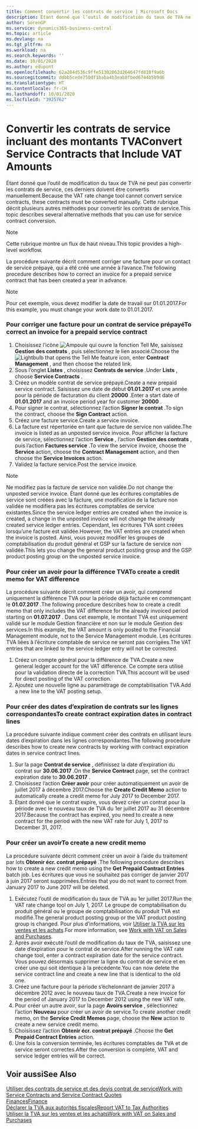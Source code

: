 ```yaml
---
title: Comment convertir les contrats de service | Microsoft Docs
description: Étant donné que l’outil de modification du taux de TVA ne peut pas convertir les contrats de service, ces derniers doivent être convertis manuellement. Cette rubrique décrit plusieurs autres méthodes pour convertir les contrats de service.
author: SorenGP
ms.service: dynamics365-business-central
ms.topic: article
ms.devlang: na
ms.tgt_pltfrm: na
ms.workload: na
ms.search.keywords: ''
ms.date: 10/01/2020
ms.author: edupont
ms.openlocfilehash: 62a284d536c9ffe51302062d264647fd818f9a6b
ms.sourcegitcommit: ddbb5cede750df1baba4b3eab8fbed6744b5b9d6
ms.translationtype: HT
ms.contentlocale: fr-CH
ms.lasthandoff: 10/01/2020
ms.locfileid: "3925762"
---
```

# <a name="convert-service-contracts-that-include-vat-amounts"></a><span data-ttu-id="724db-104">Convertir les contrats de service incluant des montants TVA</span><span class="sxs-lookup"><span data-stu-id="724db-104">Convert Service Contracts that Include VAT Amounts</span></span>
<span data-ttu-id="724db-105">Étant donné que l’outil de modification du taux de TVA ne peut pas convertir les contrats de service, ces derniers doivent être convertis manuellement.</span><span class="sxs-lookup"><span data-stu-id="724db-105">Because the VAT rate change tool cannot convert service contracts, these contracts must be converted manually.</span></span> <span data-ttu-id="724db-106">Cette rubrique décrit plusieurs autres méthodes pour convertir les contrats de service.</span><span class="sxs-lookup"><span data-stu-id="724db-106">This topic describes several alternative methods that you can use for service contract conversion.</span></span>  

> [!NOTE]  
>  <span data-ttu-id="724db-107">Cette rubrique montre un flux de haut niveau.</span><span class="sxs-lookup"><span data-stu-id="724db-107">This topic provides a high-level workflow.</span></span>  

 <span data-ttu-id="724db-108">La procédure suivante décrit comment corriger une facture pour un contact de service prépayé, qui a été créé une année à l’avance.</span><span class="sxs-lookup"><span data-stu-id="724db-108">The following procedure describes how to correct an invoice for a prepaid service contract that has been created a year in advance.</span></span>  

> [!NOTE]  
>  <span data-ttu-id="724db-109">Pour cet exemple, vous devez modifier la date de travail sur 01.01.2017.</span><span class="sxs-lookup"><span data-stu-id="724db-109">For this example, you must change your work date to 01.01.2017.</span></span>  

### <a name="to-correct-an-invoice-for-a-prepaid-service-contract"></a><span data-ttu-id="724db-110">Pour corriger une facture pour un contrat de service prépayé</span><span class="sxs-lookup"><span data-stu-id="724db-110">To correct an invoice for a prepaid service contract</span></span>  
1. <span data-ttu-id="724db-111">Choisissez l’icône ![Ampoule qui ouvre la fonction Tell Me](media/ui-search/search_small.png "Dites-moi ce que vous voulez faire"), saisissez **Gestion des contrats** , puis sélectionnez le lien associé.</span><span class="sxs-lookup"><span data-stu-id="724db-111">Choose the ![Lightbulb that opens the Tell Me feature](media/ui-search/search_small.png "Tell me what you want to do") icon, enter **Contract Management** , and then choose the related link.</span></span>  
2. <span data-ttu-id="724db-112">Sous l’onglet **Listes** , choisissez **Contrats de service** .</span><span class="sxs-lookup"><span data-stu-id="724db-112">Under **Lists** , choose **Service Contracts** .</span></span>  
3. <span data-ttu-id="724db-113">Créez un modèle contrat de service prépayé.</span><span class="sxs-lookup"><span data-stu-id="724db-113">Create a new prepaid service contract.</span></span> <span data-ttu-id="724db-114">Saisissez une date de début **01.01.2017** et une année pour la période de facturation du client **20000** .</span><span class="sxs-lookup"><span data-stu-id="724db-114">Enter a start date of **01.01.2017** and an invoice period year for customer **20000** .</span></span>  
4. <span data-ttu-id="724db-115">Pour signer le contrat, sélectionnez l’action **Signer le contrat** .</span><span class="sxs-lookup"><span data-stu-id="724db-115">To sign the contract, choose the **Sign Contract** action.</span></span>  
5. <span data-ttu-id="724db-116">Créez une facture service.</span><span class="sxs-lookup"><span data-stu-id="724db-116">Create a service invoice.</span></span>
6. <span data-ttu-id="724db-117">La facture est répertoriée en tant que facture de service non validée.</span><span class="sxs-lookup"><span data-stu-id="724db-117">The invoice is listed as an unposted service invoice.</span></span> <span data-ttu-id="724db-118">Pour afficher la facture de service, sélectionnez l’action **Service** , l’action **Gestion des contrats** , puis l’action **Factures service** .</span><span class="sxs-lookup"><span data-stu-id="724db-118">To view the service invoice, choose the **Service** action, choose the **Contract Management** action, and then choose the **Service Invoices** action.</span></span>  
7. <span data-ttu-id="724db-119">Validez la facture service.</span><span class="sxs-lookup"><span data-stu-id="724db-119">Post the service invoice.</span></span>  

> [!NOTE]  
>  <span data-ttu-id="724db-120">Ne modifiez pas la facture de service non validée.</span><span class="sxs-lookup"><span data-stu-id="724db-120">Do not change the unposted service invoice.</span></span> <span data-ttu-id="724db-121">Étant donné que les écritures comptables de service sont créées avec la facture, une modification de la facture non validée ne modifiera pas les écritures comptables de service existantes.</span><span class="sxs-lookup"><span data-stu-id="724db-121">Since the service ledger entries are created when the invoice is created, a change in the unposted invoice will not change the already created service ledger entries.</span></span> <span data-ttu-id="724db-122">Cependant, les écritures TVA sont créées lorsqu’une facture est validée.</span><span class="sxs-lookup"><span data-stu-id="724db-122">However, the VAT entries are created when the invoice is posted.</span></span> <span data-ttu-id="724db-123">Ainsi, vous pouvez modifier les groupes de comptabilisation du produit général et GSP sur la facture de service non validée.</span><span class="sxs-lookup"><span data-stu-id="724db-123">This lets you change the general product posting group and the GSP product posting group on the unposted service invoice.</span></span>  

### <a name="to-create-a-credit-memo-for-vat-difference"></a><span data-ttu-id="724db-124">Pour créer un avoir pour la différence TVA</span><span class="sxs-lookup"><span data-stu-id="724db-124">To create a credit memo for VAT difference</span></span>  
<span data-ttu-id="724db-125">La procédure suivante décrit comment créer un avoir, qui comprend uniquement la différence TVA pour la période déjà facturée en commençant le **01.07.2017** .</span><span class="sxs-lookup"><span data-stu-id="724db-125">The following procedure describes how to create a credit memo that only includes the VAT difference for the already invoiced period starting on **01.07.2017** .</span></span> <span data-ttu-id="724db-126">Dans cet exemple, le montant TVA est uniquement validé sur le module Gestion financière et non sur le module Gestion des services.</span><span class="sxs-lookup"><span data-stu-id="724db-126">In this example, the VAT amount is only posted to the Financial Management module, not to the Service Management module.</span></span> <span data-ttu-id="724db-127">Les écritures TVA liées à l’écriture comptable de service ne seront pas corrigées.</span><span class="sxs-lookup"><span data-stu-id="724db-127">The VAT entries that are linked to the service ledger entry will not be corrected.</span></span>  

1. <span data-ttu-id="724db-128">Créez un compte général pour la différence de TVA.</span><span class="sxs-lookup"><span data-stu-id="724db-128">Create a new general ledger account for the VAT difference.</span></span> <span data-ttu-id="724db-129">Ce compte sera utilisé pour la validation directe de la correction TVA.</span><span class="sxs-lookup"><span data-stu-id="724db-129">This account will be used for direct posting of the VAT correction.</span></span>  
2. <span data-ttu-id="724db-130">Ajoutez une nouvelle ligne au paramétrage de comptabilisation TVA.</span><span class="sxs-lookup"><span data-stu-id="724db-130">Add a new line to the VAT posting setup.</span></span>  

### <a name="to-create-contract-expiration-dates-in-contract-lines"></a><span data-ttu-id="724db-131">Pour créer des dates d’expiration de contrats sur les lignes correspondantes</span><span class="sxs-lookup"><span data-stu-id="724db-131">To create contract expiration dates in contract lines</span></span>  
<span data-ttu-id="724db-132">La procédure suivante indique comment créer des contrats en utilisant leurs dates d’expiration dans les lignes correspondantes.</span><span class="sxs-lookup"><span data-stu-id="724db-132">The following procedure describes how to create new contracts by working with contract expiration dates in service contract lines.</span></span>  

1. <span data-ttu-id="724db-133">Sur la page **Contrat de service** , définissez la date d’expiration du contrat sur **30.06.2017** .</span><span class="sxs-lookup"><span data-stu-id="724db-133">On the **Service Contract** page, set the contract expiration date to **30.06.2017** .</span></span>  
2. <span data-ttu-id="724db-134">Choisissez l’action **Créer avoir** pour créer automatiquement un avoir de juillet 2017 à décembre 2017.</span><span class="sxs-lookup"><span data-stu-id="724db-134">Choose the **Create Credit Memo** action to automatically create a credit memo for July 2017 to December 2017.</span></span>  
3. <span data-ttu-id="724db-135">Étant donné que le contrat expire, vous devez créer un contrat pour la période avec le nouveau taux de TVA du 1er juillet 2017 au 31 décembre 2017.</span><span class="sxs-lookup"><span data-stu-id="724db-135">Because the contract has expired, you need to create a new contract for the period with the new VAT rate for July 1, 2017 to December 31, 2017.</span></span>  

### <a name="to-create-a-new-credit-memo"></a><span data-ttu-id="724db-136">Pour créer un avoir</span><span class="sxs-lookup"><span data-stu-id="724db-136">To create a new credit memo</span></span>  
<span data-ttu-id="724db-137">La procédure suivante décrit comment créer un avoir à l’aide du traitement par lots **Obtenir écr. contrat prépayé** .</span><span class="sxs-lookup"><span data-stu-id="724db-137">The following procedure describes how to create a new credit memo using the **Get Prepaid Contract Entries** batch job.</span></span> <span data-ttu-id="724db-138">Les écritures que vous ne souhaitez pas corriger de janvier 2017 à juin 2017 seront supprimées.</span><span class="sxs-lookup"><span data-stu-id="724db-138">Entries that you do not want to correct from January 2017 to June 2017 will be deleted.</span></span>  

1. <span data-ttu-id="724db-139">Exécutez l’outil de modification du taux de TVA au 1er juillet 2017.</span><span class="sxs-lookup"><span data-stu-id="724db-139">Run the VAT rate change tool on July 1, 2017.</span></span> <span data-ttu-id="724db-140">Le groupe de comptabilisation du produit général ou le groupe de comptabilisation du produit TVA est modifié.</span><span class="sxs-lookup"><span data-stu-id="724db-140">The general product posting group or the VAT product posting group is changed.</span></span> <span data-ttu-id="724db-141">Pour plus d’informations, voir [Utiliser la TVA sur les ventes et les achats](finance-work-with-vat.md).</span><span class="sxs-lookup"><span data-stu-id="724db-141">For more information, see [Work with VAT on Sales and Purchases](finance-work-with-vat.md).</span></span>  
2. <span data-ttu-id="724db-142">Après avoir exécuté l’outil de modification du taux de TVA, saisissez une date d’expiration pour le contrat de service.</span><span class="sxs-lookup"><span data-stu-id="724db-142">After running the VAT rate change tool, enter a contract expiration date for the service contract.</span></span> <span data-ttu-id="724db-143">Vous pouvez désormais supprimer la ligne du contrat de service et en créer une qui soit identique à la précédente.</span><span class="sxs-lookup"><span data-stu-id="724db-143">You can now delete the service contract line and create a new line that is identical to the old one.</span></span>  
3. <span data-ttu-id="724db-144">Créez une facture pour la période s’échelonnant de janvier 2017 à décembre 2012 avec le nouveau taux de TVA.</span><span class="sxs-lookup"><span data-stu-id="724db-144">Create a new invoice for the period of January 2017 to December 2012 using the new VAT rate.</span></span>  
4. <span data-ttu-id="724db-145">Pour créer un autre avoir, sur la page **Avoirs service** , sélectionnez l’action **Nouveau** pour créer un avoir de service.</span><span class="sxs-lookup"><span data-stu-id="724db-145">To create another credit memo, on the **Service Credit Memos** page, choose the **New** action to create a new service credit memo.</span></span>  
5. <span data-ttu-id="724db-146">Choisissez l’action **Obtenir écr. contrat prépayé** .</span><span class="sxs-lookup"><span data-stu-id="724db-146">Choose the **Get Prepaid Contract Entries** action.</span></span>  
6. <span data-ttu-id="724db-147">Une fois la conversion terminée, les écritures comptables de TVA et de service seront correctes.</span><span class="sxs-lookup"><span data-stu-id="724db-147">After the conversion is complete, VAT and service ledger entries will be correct.</span></span>  

## <a name="see-also"></a><span data-ttu-id="724db-148">Voir aussi</span><span class="sxs-lookup"><span data-stu-id="724db-148">See Also</span></span>  
[<span data-ttu-id="724db-149">Utiliser des contrats de service et des devis contrat de service</span><span class="sxs-lookup"><span data-stu-id="724db-149">Work with Service Contracts and Service Contract Quotes</span></span>](service-how-to-create-service-contracts-and-service-contract-quotes.md)  
[<span data-ttu-id="724db-150">Finances</span><span class="sxs-lookup"><span data-stu-id="724db-150">Finance</span></span>](finance.md)  
[<span data-ttu-id="724db-151">Déclarer la TVA aux autorités fiscales</span><span class="sxs-lookup"><span data-stu-id="724db-151">Report VAT to Tax Authorities</span></span>](finance-how-report-vat.md)  
[<span data-ttu-id="724db-152">Utiliser la TVA sur les ventes et les achats</span><span class="sxs-lookup"><span data-stu-id="724db-152">Work with VAT on Sales and Purchases</span></span>](finance-work-with-vat.md)  
